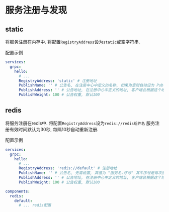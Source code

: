 
# 服务注册与发现

## static

将服务注册在内存中. 将配置`RegistryAddress`设为`static`或空字符串.

配置示例

```yaml
services:
  grpc:
    hello:
      # ...
      RegistryAddress: 'static' # 注册地址
      PublishName: '' # 公告名, 在注册中心中定义的名称, 如果为空则自动设为 PublishAddress
      PublishAddress: '' # 公告地址, 在注册中心中定义的地址, 客户端会根据这个地址连接服务端, 如果为空则自动设为 实例ip:BindPort
      PublishWeight: 100 # 公告权重, 默认100
```

## redis

将服务注册在redis中. 将配置`RegistryAddress`设为`redis://redis组件名`
服务注册有效时间默认为30秒, 每隔10秒自动重新注册.

配置示例

```yaml
services:
  grpc:
    hello:
      # ...
      RegistryAddress: 'redis://default' # 注册地址
      PublishName: '' # 公告名, 无需设置, 其值为 "服务名.序号" 其中序号是每次服务启动首次注册时在redis申请的
      PublishAddress: '' # 公告地址, 在注册中心中定义的地址, 客户端会根据这个地址连接服务端, 如果为空则自动设为 实例ip:BindPort
      PublishWeight: 100 # 公告权重, 默认100

components:
  redis:
    default:
      # ... redis配置
```
